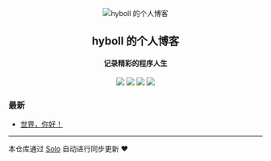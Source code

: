 <p align="center"><img alt="hyboll 的个人博客" src="https://static.b3log.org/images/brand/solo-32.png"></p><h2 align="center">
hyboll 的个人博客
</h2>

<h4 align="center">记录精彩的程序人生</h4>
<p align="center"><a title="hyboll 的个人博客" target="_blank" href="https://github.com/hyboll/solo-blog"><img src="https://img.shields.io/github/last-commit/hyboll/solo-blog.svg?style=flat-square&color=FF9900"></a>
<a title="GitHub repo size in bytes" target="_blank" href="https://github.com/hyboll/solo-blog"><img src="https://img.shields.io/github/repo-size/hyboll/solo-blog.svg?style=flat-square"></a>
<a title="Solo Version" target="_blank" href="https://github.com/b3log/solo/releases"><img src="https://img.shields.io/badge/solo-3.6.3-f1e05a.svg?style=flat-square&color=blueviolet"></a>
<a title="Hits" target="_blank" href="https://github.com/b3log/hits"><img src="https://hits.b3log.org/hyboll/solo-blog.svg"></a></p>

### 最新

* [世界，你好！](https://boll.cdjxt.net/hello-solo)



---

本仓库通过 [Solo](https://github.com/b3log/solo) 自动进行同步更新 ❤️ 